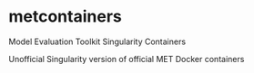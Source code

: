 # metcontainers
Model Evaluation Toolkit Singularity Containers

Unofficial Singularity version of official MET Docker containers
